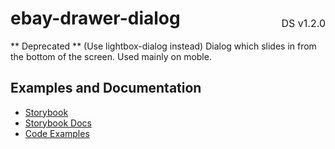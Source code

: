 <h1 style='display: flex; justify-content: space-between; align-items: center;'>
    <span>
        ebay-drawer-dialog
    </span>
    <span style='font-weight: normal; font-size: medium; margin-bottom: -15px;'>
        DS v1.2.0
    </span>
</h1>

** Deprecated ** (Use lightbox-dialog instead)
Dialog which slides in from the bottom of the screen. Used mainly on moble.

## Examples and Documentation

- [Storybook](https://ebay.github.io/ebayui-core/?path=/story/dialogs-ebay-drawer-dialog)
- [Storybook Docs](https://ebay.github.io/ebayui-core/?path=/docs/dialogs-ebay-drawer-dialog)
- [Code Examples](https://github.com/eBay/ebayui-core/tree/master/src/components/ebay-drawer-dialog/examples)
